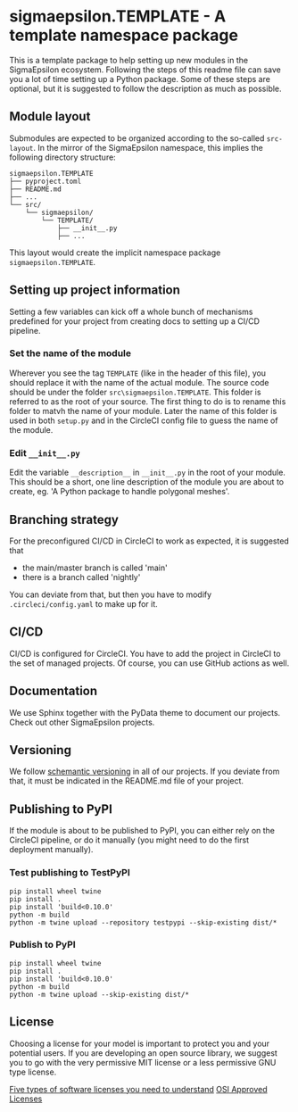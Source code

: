 # **sigmaepsilon.TEMPLATE** - A template namespace package

This is a template package to help setting up new modules in the SigmaEpsilon ecosystem. Following the steps of this readme file can save you a lot of time setting up a Python package. Some of these steps are optional, but it is suggested to follow the description as much as possible.

## Module layout

Submodules are expected to be organized according to the so-called `src-layout`. In the mirror of the SigmaEpsilon namespace, this implies the following directory structure:

```raw
sigmaepsilon.TEMPLATE
├── pyproject.toml
├── README.md
├── ...
└── src/
    └── sigmaepsilon/
        └── TEMPLATE/
            ├── __init__.py
            ├── ...
```

This layout would create the implicit namespace package `sigmaepsilon.TEMPLATE`.

## Setting up project information

Setting a few variables can kick off a whole bunch of mechanisms predefined for your project from creating docs to setting up a CI/CD pipeline.

### Set the name of the module

Wherever you see the tag `TEMPLATE` (like in the header of this file), you should replace it with the name of the actual module. The source code should be under the folder `src\sigmaepsilon.TEMPLATE`. This folder is referred to as the root of your source. The first thing to do is to rename this folder to matvh the name of your module. Later the name of this folder is used in both `setup.py` and in the CircleCI config file to guess the name of the module.

### Edit `__init__.py`

Edit the variable `__description__` in `__init__.py` in the root of your module. This should be a short, one line description of the module you are about to create, eg. 'A Python package to handle polygonal meshes'.

## Branching strategy

For the preconfigured CI/CD in CircleCI to work as expected, it is suggested that

- the main/master branch is called 'main'
- there is a branch called 'nightly'

You can deviate from that, but then you have to modify `.circleci/config.yaml` to make up for it.

## CI/CD

CI/CD is configured for CircleCI. You have to add the project in CircleCI to the set of managed projects. Of course, you can use GitHub actions as well.

## Documentation

We use Sphinx together with the PyData theme to document our projects. Check out other SigmaEpsilon projects.

## Versioning

We follow [schemantic versioning](https://semver.org/) in all of our projects. If you deviate from that, it must be indicated in the README.md file of your project.

## Publishing to PyPI

If the module is about to be published to PyPI, you can either rely on the CircleCI pipeline, or do it manually (you might need to do the first deployment manually).

### Test publishing to TestPyPI

```shell
pip install wheel twine
pip install .
pip install 'build<0.10.0'
python -m build
python -m twine upload --repository testpypi --skip-existing dist/*
```

### Publish to PyPI

```shell
pip install wheel twine
pip install .
pip install 'build<0.10.0'
python -m build
python -m twine upload --skip-existing dist/*
```

## License

Choosing a license for your model is important to protect you and your potential users. If you are developing an open source library, we suggest you to go with the very permissive MIT license or a less permissive GNU type license.

[Five types of software licenses you need to understand](https://www.synopsys.com/blogs/software-security/5-types-of-software-licenses-you-need-to-understand/)
[OSI Approved Licenses](https://opensource.org/licenses/)